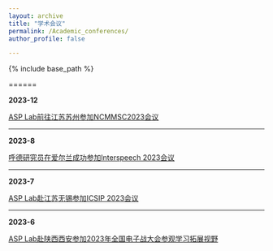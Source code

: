```yaml
---
layout: archive
title: "学术会议"
permalink: /Academic_conferences/
author_profile: false

---
```


{% include base_path %}


======


**2023-12** 

[ASP Lab前往江苏苏州参加NCMMSC2023会议](/2023_NCMMSC)

---

**2023-8** 

[呼德研究员在爱尔兰成功参加Interspeech 2023会议](//2023_Ireland)

---

**2023-7** 

[ASP Lab赴江苏无锡参加ICSIP 2023会议](/2023_wu_xi)

---


**2023-6** 

[ASP Lab赴陕西西安参加2023年全国电子战大会参观学习拓展视野](/2023_xi_an)
